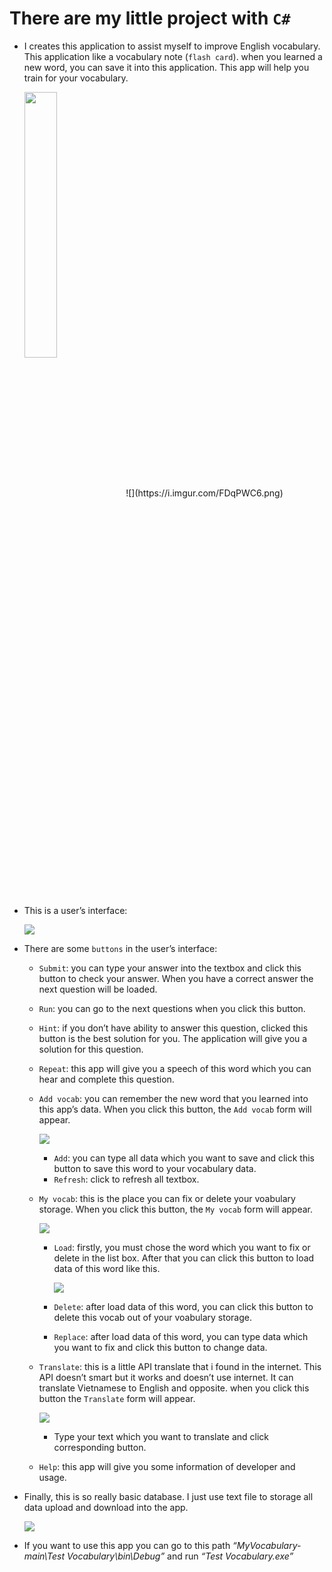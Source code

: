 There are my little project with `C#`
==============================================================================================

-   I creates this application to assist myself to improve English
    vocabulary. This application like a vocabulary note (`flash card`).
    when you learned a new word, you can save it into this application.
    This app will help you train for your vocabulary.
    
    <img align="center" width="33%" src="https://i.imgur.com/FDqPWC6.png">
    ![](https://i.imgur.com/FDqPWC6.png)
-   This is a user’s interface:
    
    ![](https://i.imgur.com/qgHZEdr.png)
-   There are some `buttons` in the user’s interface:

    -   `Submit`: you can type your answer into the textbox and click
        this button to check your answer. When you have a correct answer
        the next question will be loaded.
    -   `Run`: you can go to the next questions when you click this
        button.
    -   `Hint`: if you don’t have ability to answer this question,
        clicked this button is the best solution for you. The
        application will give you a solution for this question.
    -   `Repeat`: this app will give you a speech of this word which you
        can hear and complete this question.
    -   `Add vocab`: you can remember the new word that you learned into
        this app’s data. When you click this button, the `Add vocab`
        form will appear.
        
        ![](https://i.imgur.com/l9uzHRh.png)
        -   `Add`: you can type all data which you want to save and
            click this button to save this word to your vocabulary data.
        -   `Refresh`: click to refresh all textbox.
    -   `My vocab`: this is the place you can fix or delete your
        voabulary storage. When you click this button, the `My vocab`
        form will appear.
        
        ![](https://i.imgur.com/dIL0R4H.png)
        -   `Load`: firstly, you must chose the word which you want to
            fix or delete in the list box. After that you can click this
            button to load data of this word like this.
            
            ![](https://i.imgur.com/DLc92BW.png)
        -   `Delete`: after load data of this word, you can click this
            button to delete this vocab out of your voabulary storage.
        -   `Replace`: after load data of this word, you can type data
            which you want to fix and click this button to change data.
    -   `Translate`: this is a little API translate that i found in the
        internet. This API doesn’t smart but it works and doesn’t use
        internet. It can translate Vietnamese to English and opposite.
        when you click this button the `Translate` form will appear.
        
        ![](https://i.imgur.com/zfzz1ht.png)
        -   Type your text which you want to translate and click
            corresponding button.
    -   `Help`: this app will give you some information of developer and
        usage.
-   Finally, this is so really basic database. I just use text file to
    storage all data upload and download into the app.
    
    ![](https://i.imgur.com/ntiq8yf.png)
-   If you want to use this app you can go to this path
    *“MyVocabulary-main\\Test Vocabulary\\bin\\Debug”* and run *“Test
    Vocabulary.exe”*

